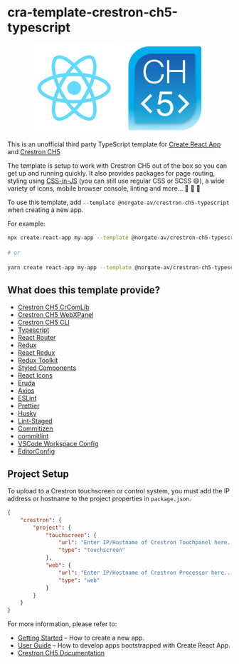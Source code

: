 # cra-template-crestron-ch5-typescript

<div align="center">
	<img src="./template/src/logo.svg" alt="react-logo" width="200" />
	<img src="./template/src/assets/crestron-ch5-logo.png" alt="ch5-logo" width="200" />
</div>

This is an unofficial third party TypeScript template for [Create React App](https://github.com/facebook/create-react-app) and [Crestron CH5](https://www.npmjs.com/package/@crestron/ch5-crcomlib)

The template is setup to work with Crestron CH5 out of the box so you can get up and running quickly. It also provides packages for page routing, styling using [CSS-in-JS](https://en.wikipedia.org/wiki/CSS-in-JS) (you can still use regular CSS or SCSS 😄), a wide variety of icons, mobile browser console, linting and more... 🚀 🚀 🚀

To use this template, add `--template @norgate-av/crestron-ch5-typescript` when creating a new app.

For example:

```sh
npx create-react-app my-app --template @norgate-av/crestron-ch5-typescript

# or

yarn create react-app my-app --template @norgate-av/crestron-ch5-typescript
```

## What does this template provide?

-   [Crestron CH5 CrComLib](https://www.npmjs.com/package/@crestron/ch5-crcomlib)
-   [Crestron CH5 WebXPanel](https://www.npmjs.com/package/@crestron/ch5-webxpanel)
-   [Crestron CH5 CLI](https://www.npmjs.com/package/@crestron/ch5-utilities-cli)
-   [Typescript](https://www.typescriptlang.org/)
-   [React Router](https://reactrouterdotcom.fly.dev/)
-   [Redux](https://redux.js.org/)
-   [React Redux](https://react-redux.js.org/)
-   [Redux Toolkit](https://redux-toolkit.js.org/)
-   [Styled Components](https://styled-components.com/)
-   [React Icons](https://react-icons.github.io/react-icons/)
-   [Eruda](https://eruda.liriliri.io/)
-   [Axios](https://axios-http.com/)
-   [ESLint](https://eslint.org/)
-   [Prettier](https://prettier.io/)
-   [Husky](https://typicode.github.io/husky/#/)
-   [Lint-Staged](https://github.com/okonet/lint-staged)
-   [Commitizen](https://commitizen-tools.github.io/commitizen/)
-   [commitlint](https://commitlint.js.org/#/)
-   [VSCode Workspace Config](https://code.visualstudio.com/docs/getstarted/settings#_workspace-settings)
-   [EditorConfig](https://editorconfig.org/)

## Project Setup

To upload to a Crestron touchscreen or control system, you must add the IP address or hostname to the project properties in `package.json`.

```json
{
	"crestron": {
		"project": {
			"touchscreen": {
				"url": "Enter IP/Hostname of Crestron Touchpanel here...",
				"type": "touchscreen"
			},
			"web": {
				"url": "Enter IP/Hostname of Crestron Processor here...",
				"type": "web"
			}
		}
	}
}
```

For more information, please refer to:

-   [Getting Started](https://create-react-app.dev/docs/getting-started) – How to create a new app.
-   [User Guide](https://create-react-app.dev) – How to develop apps bootstrapped with Create React App.
-   [Crestron CH5 Documentation](https://sdkcon78221.crestron.com/sdk/Crestron_HTML5UI/Content/Topics/Home.htm)
